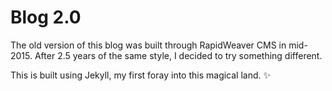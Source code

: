 # Blog 2.0

The old version of this blog was built through RapidWeaver CMS in mid-2015. After 2.5 years of the same style, I decided to try something different.

This is built using Jekyll, my first foray into this magical land. :sparkles:
